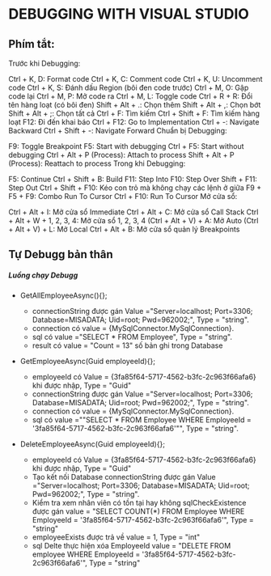 # DEBUGGING WITH VISUAL STUDIO
## Phím tắt:

Trước khi Debugging:

Ctrl + K, D: Format code
Ctrl + K, C: Comment code
Ctrl + K, U: Uncomment code
Ctrl + K, S: Đánh dấu Region (bôi đen code trước)
Ctrl + M, O: Gập code lại
Ctrl + M, P: Mở code ra
Ctrl + M, L: Toggle code
Ctrl + R + R: Đổi tên hàng loạt (có bôi đen)
Shift + Alt + .: Chọn thêm
Shift + Alt + ,: Chọn bớt
Shift + Alt + ;: Chọn tất cả
Ctrl + F: Tìm kiếm
Ctrl + Shift + F: Tìm kiếm hàng loạt
F12: Đi đến khai báo
Ctrl + F12: Go to Implementation
Ctrl + -: Navigate Backward
Ctrl + Shift + -: Navigate Forward
Chuẩn bị Debugging:

F9: Toggle Breakpoint
F5: Start with debugging
Ctrl + F5: Start without debugging
Ctrl + Alt + P (Process): Attach to process
Shift + Alt + P (Process): Reattach to process
Trong khi Debugging:

F5: Continue
Ctrl + Shift + B: Build
F11: Step Into
F10: Step Over
Shift + F11: Step Out
Ctrl + Shift + F10: Kéo con trỏ mà không chạy các lệnh ở giữa
F9 + F5 + F9: Combo Run To Cursor
Ctrl + F10: Run To Cursor
Mở cửa sổ:

Ctrl + Alt + I: Mở cửa sổ Immediate
Ctrl + Alt + C: Mở cửa sổ Call Stack
Ctrl + Alt + W + 1, 2, 3, 4: Mở cửa sổ 1, 2, 3, 4
(Ctrl + Alt + V) + A: Mở Auto
(Ctrl + Alt + V) + L: Mở Local
Ctrl + Alt + B: Mở cửa sổ quản lý Breakpoints

## Tự Debugg bản thân
##### Luồng chạy Debugg
- GetAllEmployeeAsync(){};
  + connectionString được gán Value ="Server=localhost; Port=3306; Database=MISADATA; Uid=root; Pwd=962002;", Type = "string".
  + connection có value = {MySqlConnector.MySqlConnection}.
  + sql có value ="SELECT * FROM Employee", Type = "string".
  + result có value = "Count = 13" số bản ghi trong Database

- GetEmployeeAsync(Guid employeeId){};
  + employeeId có Value = {3fa85f64-5717-4562-b3fc-2c963f66afa6} khi được nhập, Type = "Guid"
  + connectionString được gán Value ="Server=localhost; Port=3306; Database=MISADATA; Uid=root; Pwd=962002;", Type = "string".
  + connection có value = {MySqlConnector.MySqlConnection}.
  + sql có value =""SELECT * FROM Employee WHERE EmployeeId = '3fa85f64-5717-4562-b3fc-2c963f66afa6'"", Type = "string".
- DeleteEmployeeAsync(Guid employeeId){};
  + employeeId có Value = {3fa85f64-5717-4562-b3fc-2c963f66afa6} khi được nhập, Type = "Guid"
  + Tạo kết nối Database connectionString được gán Value ="Server=localhost; Port=3306; Database=MISADATA; Uid=root; Pwd=962002;", Type = "string".
  + Kiểm tra xem nhân viên có tồn tại hay không sqlCheckExistence được gán value = "SELECT COUNT(*) FROM Employee WHERE EmployeeId = '3fa85f64-5717-4562-b3fc-2c963f66afa6'", Type = "string"
  + employeeExists được trả về value = 1, Type = "int"
  + sql Delte thực hiện xóa EmployeeId value = "DELETE FROM employee WHERE EmployeeId = '3fa85f64-5717-4562-b3fc-2c963f66afa6'", Type = "string"